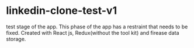 # linkedin-clone-test-v1
 test stage of the app. This phase of the app has a restraint that needs to be fixed.
Created with React js, Redux(without the tool kit) and firease data storage.
